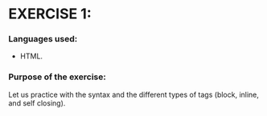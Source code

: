 # EXERCISE 1:


### Languages used:

- HTML.


### Purpose of the exercise:

Let us practice with the syntax and the different types of tags (block, inline, and self closing).